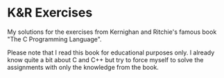 K&R Exercises
=============

My solutions for the exercises from Kernighan and Ritchie's famous book "The C Programming Language".

Please note that I read this book for educational purposes only. I already know quite a bit about C and C++ but try to force myself to solve the assignments with only the knowledge from the book.
